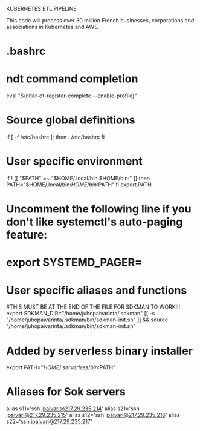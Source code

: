 KUBERNETES ETL PIPELINE

This code will process over 30 million French businesses, corporations and associations in Kubernetes and AWS.

# .bashrc

# ndt command completion
eval "$(nitor-dt-register-complete --enable-profile)"

# Source global definitions
if [ -f /etc/bashrc ]; then
	. /etc/bashrc
fi

# User specific environment
if ! [[ "$PATH" =~ "$HOME/.local/bin:$HOME/bin:" ]]
then
    PATH="$HOME/.local/bin:$HOME/bin:$PATH"
fi
export PATH

# Uncomment the following line if you don't like systemctl's auto-paging feature:
# export SYSTEMD_PAGER=

# User specific aliases and functions

#THIS MUST BE AT THE END OF THE FILE FOR SDKMAN TO WORK!!!
export SDKMAN_DIR="/home/juhopaivarinta/.sdkman"
[[ -s "/home/juhopaivarinta/.sdkman/bin/sdkman-init.sh" ]] && source "/home/juhopaivarinta/.sdkman/bin/sdkman-init.sh"

# Added by serverless binary installer
export PATH="$HOME/.serverless/bin:$PATH"

# Aliases for Sok servers

alias s11='ssh jpaivari@217.29.235.214'
alias s21='ssh jpaivari@217.29.235.215'
alias s12='ssh jpaivari@217.29.235.216'
alias s22='ssh jpaivari@217.29.235.217'
